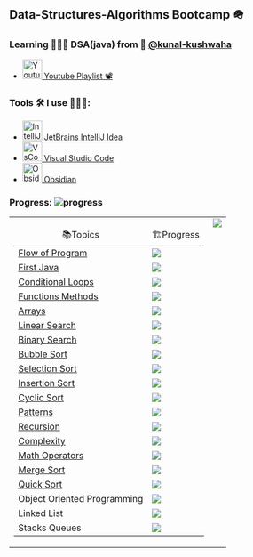 ## Data-Structures-Algorithms Bootcamp 🪖
### Learning 🧑🏻‍💻 DSA(java) from 🧢 [@kunal-kushwaha](https://github.com/kunal-kushwaha)
* [<img src="https://upload.wikimedia.org/wikipedia/commons/thumb/0/09/YouTube_full-color_icon_%282017%29.svg/2560px-YouTube_full-color_icon_%282017%29.svg.png" alt="Youtube" width="35"/>  Youtube Playlist 📽️](https://www.youtube.com/playlist?list=PL9gnSGHSqcnr_DxHsP7AW9ftq0AtAyYqJ)

### Tools 🛠 I use 👨🏼‍🔧:
* [<img src="https://upload.wikimedia.org/wikipedia/commons/thumb/9/9c/IntelliJ_IDEA_Icon.svg/1024px-IntelliJ_IDEA_Icon.svg.png" alt="IntelliJ-Idea" width="35"/>   JetBrains IntelliJ Idea](https://www.jetbrains.com/idea/)
* [<img src="https://upload.wikimedia.org/wikipedia/commons/thumb/9/9a/Visual_Studio_Code_1.35_icon.svg/2048px-Visual_Studio_Code_1.35_icon.svg.png" alt="VsCode" width="35"/>   Visual Studio Code](https://code.visualstudio.com/)
* [<img src="https://i.imgur.com/Wa6wkgS.png" alt="Obsidian" width="35"/> Obsidian](https://obsidian.md/)


### Progress: ![progress](https://progress-bar.dev/78?title=35/46)
<table border="0">
	<tr><td>
		<table>
			<thead align="center">
				<tr border: none;>
					<td>📚Topics</td>
					<td>🏗️Progress</td>
				</tr>
			</thead>
			<tbody>
				<tr>
					<td><a href="https://github.com/driptanil/Data-Structures-Algorithms/tree/main/Java/01-flow-of-program">Flow of Program</a></td>
					<td><img src="https://progress-bar.dev/100?title=✅⠀"> </td>
				</tr>
				<tr>
					<td><a href="https://github.com/driptanil/Data-Structures-Algorithms/tree/main/Java/02-first-java">First Java</a></td>
					<td><img src="https://progress-bar.dev/100?title=✅⠀"> </td>
				</tr>
				<tr>
					<td><a href="https://github.com/driptanil/Data-Structures-Algorithms/tree/main/Java/03-conditionals-loops">Conditional Loops</a></td>
					<td><img src="https://progress-bar.dev/100?title=✅⠀"> </td>
				</tr>
				<tr>
					<td><a href="https://github.com/driptanil/Data-Structures-Algorithms/tree/main/Java/04-functions-methods"> Functions Methods</a></td>
					<td><img src="https://progress-bar.dev/100?title=✅⠀"> </td>
				</tr>
				<tr>
					<td><a href="https://github.com/driptanil/Data-Structures-Algorithms/tree/main/Java/05-arrays">Arrays</a></td>
					<td><img src="https://progress-bar.dev/100?title=✅⠀"> </td>
				</tr>
				<tr>
					<td><a href="https://github.com/driptanil/Data-Structures-Algorithms/tree/main/Java/06-linear-search">Linear Search</a></td>
					<td><img src="https://progress-bar.dev/100?title=✅⠀"> </td>
				</tr>
				<tr>
					<td><a href="https://github.com/driptanil/Data-Structures-Algorithms/tree/main/Java/07-binary-search">Binary Search</a></td>
					<td><img src="https://progress-bar.dev/100?title=✅⠀"> </td>
				</tr>
				<tr>
					<td><a href="https://github.com/driptanil/Data-Structures-Algorithms/tree/main/Java/09-bubble-sort">Bubble Sort</a></td>
					<td><img src="https://progress-bar.dev/100?title=✅⠀"> </td>
				</tr>
				<tr>
					<td><a href="https://github.com/driptanil/Data-Structures-Algorithms/tree/main/Java/10-selection-sort">Selection Sort</a></td>
					<td><img src="https://progress-bar.dev/100?title=✅⠀"> </td>
				</tr>
				<tr>
					<td><a href="https://github.com/driptanil/Data-Structures-Algorithms/tree/main/Java/11-insertion-sort">Insertion Sort</a></td>
					<td><img src="https://progress-bar.dev/100?title=✅⠀"> </td>
				</tr>
				<tr>
					<td><a href="https://github.com/driptanil/Data-Structures-Algorithms/tree/main/Java/12-cycle-sort">Cyclic Sort</a></td>
					<td><img src="https://progress-bar.dev/100?title=✅⠀"> </td>
				</tr>
				<tr>
					<td><a href="https://github.com/driptanil/Data-Structures-Algorithms/tree/main/Java/13-patterns">Patterns</a></td>
					<td><img src="https://progress-bar.dev/100?title=✅⠀"> </td>
				</tr>
				<tr>
					<td><a href="https://github.com/driptanil/Data-Structures-Algorithms/tree/main/Java/14-recursion">Recursion</a></td>
					<td><img src="https://progress-bar.dev/80?title=🟡⠀"> </td>
				</tr>
				<tr>
					<td><a href="https://github.com/driptanil/Data-Structures-Algorithms/tree/main/Java/15-complexity">Complexity</a></td>
					<td><img src="https://progress-bar.dev/100?title=✅⠀"> </td>
				</tr>
				<tr>
					<td><a href="https://github.com/driptanil/Data-Structures-Algorithms/tree/main/Java/16-math-for-dsa">Math Operators</a></td>
					<td><img src="https://progress-bar.dev/100?title=✅⠀"> </td>
				</tr>
				<tr>
					<td><a href="https://github.com/driptanil/Data-Structures-Algorithms/tree/main/Java/17-merge-sort">Merge Sort</a></td>
					<td><img src="https://progress-bar.dev/100?title=✅⠀"> </td>
				</tr>
				<tr>
					<td><a href="https://github.com/driptanil/Data-Structures-Algorithms/tree/main/Java/18-quick-sort">Quick Sort</a></td>
					<td><img src="https://progress-bar.dev/100?title=✅⠀"> </td>
				</tr>
				<tr>
					<td>Object Oriented Programming</td>
					<td><img src="https://progress-bar.dev/0?title=🔴⠀"> </td>
				</tr>
				<tr>
					<td>Linked List</td>
					<td><img src="https://progress-bar.dev/0?title=🔴⠀"> </td>
				</tr>
				<tr>
					<td>Stacks Queues</td>
					<td><img src="https://progress-bar.dev/0?title=🔴⠀"> </td>
				</tr>
			</tbody>
		</table></td>
		<td valign=top><img src="https://i.imgur.com/Abl3GdI.png"></td>
		</tr>
	</table>